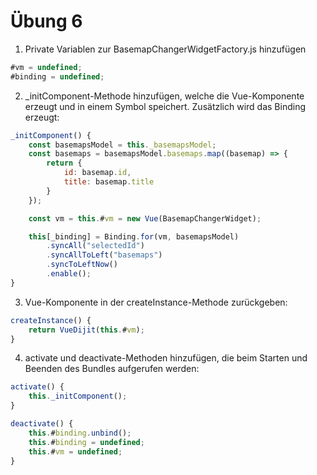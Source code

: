 # Übung 6

1. Private Variablen zur BasemapChangerWidgetFactory.js hinzufügen

```javascript
#vm = undefined;
#binding = undefined;
```

2. _initComponent-Methode hinzufügen, welche die Vue-Komponente erzeugt und in einem Symbol speichert. Zusätzlich wird das Binding erzeugt:

```javascript
_initComponent() {
    const basemapsModel = this._basemapsModel;
    const basemaps = basemapsModel.basemaps.map((basemap) => {
        return {
            id: basemap.id,
            title: basemap.title
        }
    });

    const vm = this.#vm = new Vue(BasemapChangerWidget);

    this[_binding] = Binding.for(vm, basemapsModel)
        .syncAll("selectedId")
        .syncAllToLeft("basemaps")
        .syncToLeftNow()
        .enable();
}
```

3. Vue-Komponente in der createInstance-Methode zurückgeben:

```javascript
createInstance() {
    return VueDijit(this.#vm);
}
```

4. activate und deactivate-Methoden hinzufügen, die beim Starten und Beenden des Bundles aufgerufen werden:

```javascript
activate() {
    this._initComponent();
}

deactivate() {
    this.#binding.unbind();
    this.#binding = undefined;
    this.#vm = undefined;
}
```
